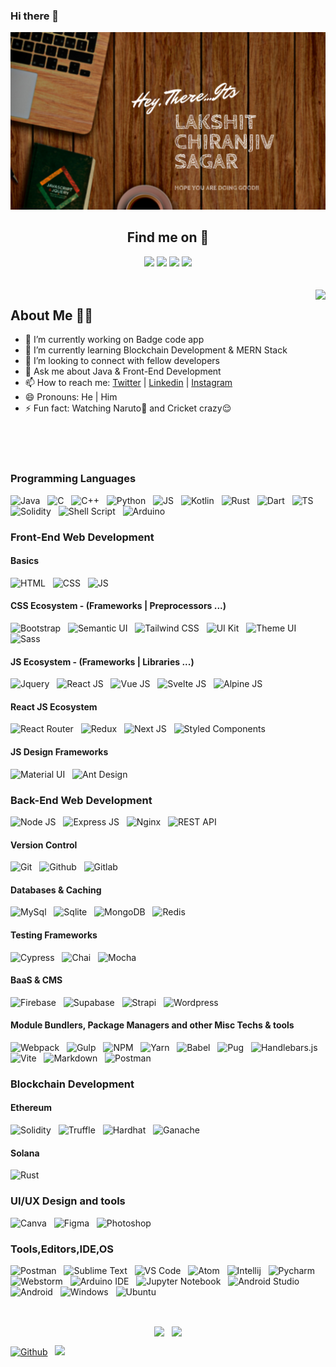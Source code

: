 ### Hi there 👋

<!-- 
**Lakshit-Chiranjiv/Lakshit-Chiranjiv** is a ✨ _special_ ✨ repository because its `README.md` (this file) appears on your GitHub profile.

Here are some ideas to get you started:
 -->


<p align="center">
  <img src="https://github.com/Lakshit-Chiranjiv/Lakshit-Chiranjiv/blob/main/images/LAKSHIT%20CHIRANJIV%20SAGAR%20(1).png" />
</p>


<div align="center">
 <h2 align="center">Find me on 🔎</h2> 
  <a href="https://twitter.com/lakshit_cs" target="_blank"><img src="https://img.shields.io/badge/twitter-%231DA1F2.svg?&style=for-the-badge&logo=twitter&logoColor=white" /></a>
  <a href="https://www.linkedin.com/in/lakshit-chiranjiv-sagar-4b0b15198/" target="_blank"><img src="https://img.shields.io/badge/linkedin-%230077B5.svg?&style=for-the-badge&logo=linkedin&logoColor=white" /></a>
  <a href="https://www.instagram.com/lakshit_cs/" target="_blank"><img src="https://img.shields.io/badge/instagram-%23E4405F.svg?&style=for-the-badge&logo=instagram&logoColor=white" /></a>
<!--   <a href="https://snehil.dev"  target="_blank"><img src="portfolio.svg"></a> -->
  <img src="https://badges.pufler.dev/visits/Lakshit-Chiranjiv/Lakshit-Chiranjiv?style=for-the-badge" />
</div>
<br>
<br>
<img align="right" src="https://github-readme-streak-stats.herokuapp.com/?user=Lakshit-Chiranjiv&theme=dark" />

## About Me 👨‍🎓
- 🔭 I’m currently working on Badge code app
- 🌱 I’m currently learning Blockchain Development & MERN Stack
- 👯 I’m looking to connect with fellow developers
- 💬 Ask me about Java & Front-End Development
- 📫 How to reach me: <a href="https://twitter.com/lakshit_cs" target="_blank">Twitter</a> | <a href="https://www.linkedin.com/in/lakshit-chiranjiv-sagar-4b0b15198/" target="_blank">Linkedin</a> | <a href="https://www.instagram.com/lakshit_cs/" target="_blank">Instagram</a>
- 😄 Pronouns: He | Him
- ⚡ Fun fact: Watching Naruto🍥 and Cricket crazy😌


<br><br><br>


### Programming Languages

![Java](https://img.shields.io/badge/Java-ED8B00?logo=java&logoColor=white) &nbsp; 
![C](https://img.shields.io/badge/C-00599C?logo=c&logoColor=white) &nbsp; 
![C++](https://img.shields.io/badge/C%2B%2B-00599C?logo=c%2B%2B&logoColor=white) &nbsp; 
![Python](https://img.shields.io/badge/Python-FFD43B?logo=python&logoColor=blue) &nbsp; 
![JS](https://img.shields.io/badge/JavaScript-323330?logo=javascript&logoColor=F7DF1E) &nbsp; 
![Kotlin](https://img.shields.io/badge/Kotlin-0095D5?&logo=kotlin&logoColor=white) &nbsp; 
![Rust](https://img.shields.io/badge/Rust-black?logo=rust&logoColor=#E57324) &nbsp; 
![Dart](	https://img.shields.io/badge/Dart-0175C2?logo=dart&logoColor=white) &nbsp; 
![TS](https://img.shields.io/badge/TypeScript-007ACC?logo=typescript&logoColor=white) &nbsp; 
![Solidity](https://img.shields.io/badge/Solidity-e6e6e6?logo=solidity&logoColor=black) &nbsp; 
![Shell Script](https://img.shields.io/badge/Shell_Script-121011?logo=gnu-bash&logoColor=white) &nbsp; 
![Arduino](https://img.shields.io/badge/Arduino-00979D?logo=Arduino&logoColor=white) &nbsp; 


### Front-End Web Development

#### Basics
![HTML](https://img.shields.io/badge/HTML5-E34F26?logo=html5&logoColor=white) &nbsp; 
![CSS](https://img.shields.io/badge/CSS3-1572B6?logo=css3&logoColor=white) &nbsp;
![JS](https://img.shields.io/badge/JavaScript-323330?logo=javascript&logoColor=F7DF1E) &nbsp;

#### CSS Ecosystem - (Frameworks | Preprocessors ...)

![Bootstrap](https://img.shields.io/badge/Bootstrap-563D7C?logo=bootstrap&logoColor=white) &nbsp;
![Semantic UI](https://img.shields.io/badge/Semantic%20UI-35BDB2?logo=semanticuireact&logoColor=white) &nbsp;
![Tailwind CSS](https://img.shields.io/badge/Tailwind_CSS-38B2AC?logo=tailwind-css&logoColor=white) &nbsp;
![UI Kit](https://img.shields.io/badge/UI_Kit-1F8BF1) &nbsp;
![Theme UI](https://img.shields.io/badge/Theme_UI-FAFAF9) &nbsp;
![Sass](https://img.shields.io/badge/Sass-CC6699?logo=sass&logoColor=white) &nbsp;

#### JS Ecosystem - (Frameworks | Libraries ...)

![Jquery](https://img.shields.io/badge/jQuery-0769AD?logo=jquery&logoColor=white) &nbsp;
![React JS](https://img.shields.io/badge/React-20232A?logo=react&logoColor=61DAFB) &nbsp;
![Vue JS](https://img.shields.io/badge/Vue.js-35495E?logo=vuedotjs&logoColor=4FC08D) &nbsp;
![Svelte JS](https://img.shields.io/badge/Svelte-4A4A55?logo=svelte&logoColor=FF3E00) &nbsp;
![Alpine JS](https://img.shields.io/badge/AlpineJS-8BC0D0?logo=alpine.js&logoColor=black) &nbsp;


#### React JS Ecosystem 

![React Router](https://img.shields.io/badge/React_Router-CA4245?logo=react-router&logoColor=white) &nbsp;
![Redux](https://img.shields.io/badge/Redux-593D88?logo=redux&logoColor=white) &nbsp;
![Next JS](https://img.shields.io/badge/next.js-000000?logo=nextdotjs&logoColor=white) &nbsp;
![Styled Components](https://img.shields.io/badge/styled--components-DB7093?logo=styled-components&logoColor=white) &nbsp;

#### JS Design Frameworks

![Material UI](https://img.shields.io/badge/Material%20UI-007FFF?logo=mui&logoColor=white) &nbsp;
![Ant Design](https://img.shields.io/badge/Ant%20Design-1890FF?logo=antdesign&logoColor=white) &nbsp;


### Back-End Web Development

![Node JS](https://img.shields.io/badge/Node.js-339933?logo=nodedotjs&logoColor=white) &nbsp;
![Express JS](https://img.shields.io/badge/Express.js-000000?logo=express&logoColor=white) &nbsp;
![Nginx](https://img.shields.io/badge/Nginx-009639?logo=nginx&logoColor=white) &nbsp;
![REST API](https://img.shields.io/badge/REST_API-FF6C37?logoColor=white) &nbsp;

#### Version Control

![Git](https://img.shields.io/badge/GIT-E44C30?logo=git&logoColor=white) &nbsp;
![Github](https://img.shields.io/badge/GitHub-100000?logo=github&logoColor=white) &nbsp;
![Gitlab](https://img.shields.io/badge/GitLab-330F63?logo=gitlab&logoColor=white) &nbsp;

#### Databases & Caching

![MySql](https://img.shields.io/badge/MySQL-005C84?logo=mysql&logoColor=white) &nbsp;
![Sqlite](https://img.shields.io/badge/SQLite-07405E?logo=sqlite&logoColor=white) &nbsp;
![MongoDB](https://img.shields.io/badge/MongoDB-4EA94B?logo=mongodb&logoColor=white) &nbsp;
![Redis](https://img.shields.io/badge/redis-%23DD0031.svg?&logo=redis&logoColor=white) &nbsp;

#### Testing Frameworks

![Cypress](https://img.shields.io/badge/Cypress-17202C?logo=cypress&logoColor=white) &nbsp;
![Chai](https://img.shields.io/badge/chai-A30701?logo=chai&logoColor=white) &nbsp;
![Mocha](https://img.shields.io/badge/Mocha-8D6748?logo=Mocha&logoColor=white) &nbsp;

#### BaaS & CMS

![Firebase](https://img.shields.io/badge/firebase-ffca28?logo=firebase&logoColor=black) &nbsp;
![Supabase](https://img.shields.io/badge/Supabase-181818?logo=supabase&logoColor=white) &nbsp;
![Strapi](https://img.shields.io/badge/strapi-2e7eea?logo=strapi&logoColor=white) &nbsp;
![Wordpress](https://img.shields.io/badge/Wordpress-21759B?logo=wordpress&logoColor=white) &nbsp;

#### Module Bundlers, Package Managers and other Misc Techs & tools

![Webpack](https://img.shields.io/badge/Webpack-8DD6F9?logo=Webpack&logoColor=white) &nbsp;
![Gulp](https://img.shields.io/badge/Gulp-CF4647?logo=gulp&logoColor=white) &nbsp;
![NPM](https://img.shields.io/badge/npm-CB3837?logo=npm&logoColor=white) &nbsp;
![Yarn](https://img.shields.io/badge/Yarn-2C8EBB?logo=yarn&logoColor=white) &nbsp;
![Babel](https://img.shields.io/badge/Babel-F9DC3E?logo=babel&logoColor=white) &nbsp;
![Pug](https://img.shields.io/badge/Pug-E3C29B?logo=pug&logoColor=black) &nbsp;
![Handlebars.js](https://img.shields.io/badge/Handlebars.js-f0772b?logo=handlebarsdotjs&logoColor=black) &nbsp;
![Vite](https://img.shields.io/badge/Vite-B73BFE?logo=vite&logoColor=FFD62E) &nbsp;
![Markdown](https://img.shields.io/badge/Markdown-000000?logo=markdown&logoColor=white) &nbsp;
![Postman](https://img.shields.io/badge/Postman-FF6C37?logo=Postman&logoColor=white) &nbsp;


### Blockchain Development

#### Ethereum

![Solidity](https://img.shields.io/badge/Solidity-e6e6e6?logo=solidity&logoColor=black) &nbsp;
![Truffle](https://img.shields.io/badge/Truffle-33262A?logoColor=white) &nbsp;
![Hardhat](https://img.shields.io/badge/Hardhat-FFF100?logoColor=white) &nbsp;
![Ganache](https://img.shields.io/badge/Ganache-E4A663?logoColor=white) &nbsp;

#### Solana

![Rust](https://img.shields.io/badge/Rust-black?logo=rust&logoColor=#E57324) &nbsp; 


### UI/UX Design and tools

![Canva](https://img.shields.io/badge/Canva-%2300C4CC.svg?&logo=Canva&logoColor=white) &nbsp;
![Figma](https://img.shields.io/badge/Figma-F24E1E?logo=figma&logoColor=white) &nbsp;
![Photoshop](https://img.shields.io/badge/Adobe%20Photoshop-31A8FF?logo=Adobe%20Photoshop&logoColor=black) &nbsp;


### Tools,Editors,IDE,OS

![Postman](https://img.shields.io/badge/Postman-FF6C37?logo=Postman&logoColor=white) &nbsp;
![Sublime Text](https://img.shields.io/badge/sublime_text-%23575757.svg?&logo=sublime-text&logoColor=important) &nbsp;
![VS Code](https://img.shields.io/badge/Visual_Studio_Code-0078D4?logo=visual%20studio%20code&logoColor=white) &nbsp;
![Atom](https://img.shields.io/badge/Atom-66595C?logo=Atom&logoColor=white) &nbsp;
![Intellij](https://img.shields.io/badge/IntelliJ_IDEA-000000.svg?logo=intellij-idea&logoColor=white) &nbsp;
![Pycharm](https://img.shields.io/badge/PyCharm-000000.svg?&logo=PyCharm&logoColor=white) &nbsp;
![Webstorm](https://img.shields.io/badge/WebStorm-000000?logo=WebStorm&logoColor=white) &nbsp;
![Arduino IDE](https://img.shields.io/badge/Arduino_IDE-00979D?logo=arduino&logoColor=white) &nbsp;
![Jupyter Notebook](https://img.shields.io/badge/Jupyter_Notebook-F37626.svg?logo=Jupyter&logoColor=white) &nbsp;
![Android Studio](https://img.shields.io/badge/Android_Studio-3DDC84?logo=android-studio&logoColor=white) &nbsp;
![Android](https://img.shields.io/badge/Android-3DDC84?logo=android&logoColor=white) &nbsp;
![Windows](https://img.shields.io/badge/Windows-0078D6?logo=windows&logoColor=white) &nbsp;
![Ubuntu](https://img.shields.io/badge/Ubuntu-E95420?logo=ubuntu&logoColor=white) &nbsp;






<br>

<p align="center">
  <img align="center" src="https://github-readme-stats.vercel.app/api?username=Lakshit-Chiranjiv&theme=tokyonight&count_private=true&include_all_commits=true&show_icons=true&custom_title=%23%20GitHub%20Stats%20%E2%9C%85" width="460" /> &nbsp;
  <img align="center" src="https://github-readme-stats-lakshit-chiranjiv.vercel.app/api/top-langs/?username=Lakshit-Chiranjiv&theme=tokyonight&layout=compact&langs_count=10&custom_title=%23%20Most%20Used%20Languages%20%F0%9F%91%A8%F0%9F%8F%BD%E2%80%8D%F0%9F%92%BB" />
<!--  <img align="center" src="https://github-readme-stats-lakshit-chiranjiv.vercel.app/api/top-langs/?username=Lakshit-Chiranjiv&langs_count=8&theme=radical" /> -->
</p>


<!-- [![Top Langs](https://github-readme-stats.vercel.app/api/top-langs/?username=Lakshit-Chiranjiv&langs_count=8&theme=radical)](https://github.com/Lakshit-Chiranjiv/github-readme-stats) -->

[![Github](https://img.shields.io/github/followers/Lakshit-Chiranjiv?label=Follow&style=social)](https://github.com/Lakshit-Chiranjiv) &nbsp;
![](https://visitor-badge.laobi.icu/badge?page_id=Lakshit-Chiranjiv.Lakshit-Chiranjiv)
